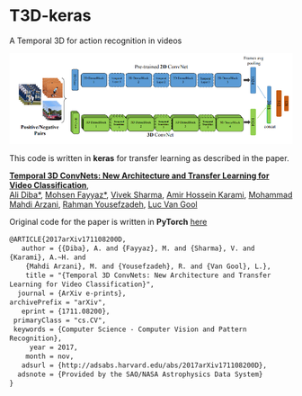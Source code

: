 # T3D-keras
A Temporal 3D for action recognition in videos

![T3D Block Diagram](./model_block_diagram.png "T3D")


This code is written in **keras** for transfer learning as described in the paper.

**[Temporal 3D ConvNets: New Architecture and Transfer Learning for Video Classification](https://arxiv.org/abs/1711.08200)**,
<br>
[Ali Diba\*](http://alidiba67.github.io/),
[Mohsen Fayyaz\*](http://mohsenfayyaz89.github.io/),
[Vivek Sharma](http://vivoutlaw.github.io/),
[Amir Hossein Karami](http://www.sensifai.com),
[Mohammad Mahdi Arzani](http://www.sensifai.com),
[Rahman Yousefzadeh](http://www.sensifai.com),
[Luc Van Gool](https://ic.epfl.ch/page-62394-en.html)
<br>

Original code for the paper is written in **PyTorch** [here](https://github.com/MohsenFayyaz89/T3D)

```
@ARTICLE{2017arXiv171108200D,
   author = {{Diba}, A. and {Fayyaz}, M. and {Sharma}, V. and {Karami}, A.~H. and 
	{Mahdi Arzani}, M. and {Yousefzadeh}, R. and {Van Gool}, L.},
    title = "{Temporal 3D ConvNets: New Architecture and Transfer Learning for Video Classification}",
  journal = {ArXiv e-prints},
archivePrefix = "arXiv",
   eprint = {1711.08200},
 primaryClass = "cs.CV",
 keywords = {Computer Science - Computer Vision and Pattern Recognition},
     year = 2017,
    month = nov,
   adsurl = {http://adsabs.harvard.edu/abs/2017arXiv171108200D},
  adsnote = {Provided by the SAO/NASA Astrophysics Data System}
}

```

